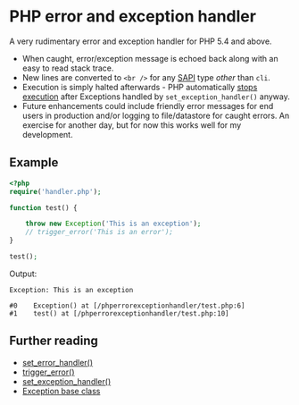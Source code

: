 # PHP error and exception handler
A very rudimentary error and exception handler for PHP 5.4 and above.

- When caught, error/exception message is echoed back along with an easy to read stack trace.
- New lines are converted to `<br />` for any [SAPI](http://www.php.net/php_sapi_name) type *other* than `cli`.
- Execution is simply halted afterwards - PHP automatically [stops execution](http://www.php.net/manual/en/function.set-exception-handler.php) after Exceptions handled by `set_exception_handler()` anyway.
- Future enhancements could include friendly error messages for end users in production and/or logging to file/datastore for caught errors. An exercise for another day, but for now this works well for my development.

## Example
```php
<?php
require('handler.php');

function test() {

	throw new Exception('This is an exception');
	// trigger_error('This is an error');
}

test();
```

Output:

	Exception: This is an exception

	#0    Exception() at [/phperrorexceptionhandler/test.php:6]
	#1    test() at [/phperrorexceptionhandler/test.php:10]

## Further reading
- [set_error_handler()](http://www.php.net/manual/en/function.set-error-handler.php)
- [trigger_error()](http://www.php.net/trigger_error)
- [set_exception_handler()](http://www.php.net/manual/en/function.set-exception-handler.php)
- [Exception base class](http://www.php.net/manual/en/class.exception.php)
